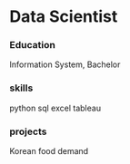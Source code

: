 # Data Scientist 

### Education
Information System, Bachelor 

### skills
python
sql
excel
tableau

### projects
Korean food demand
